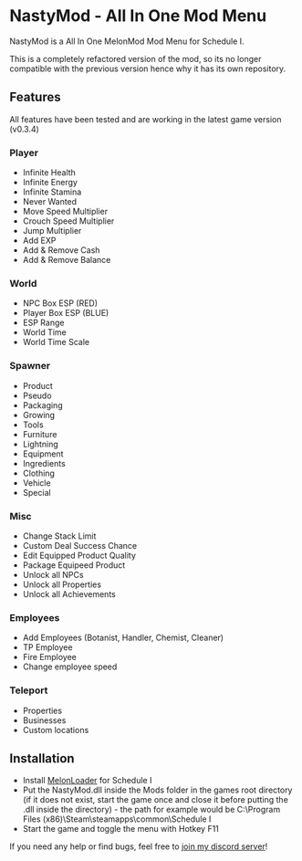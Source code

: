 # NastyMod - All In One Mod Menu
NastyMod is a All In One MelonMod Mod Menu for Schedule I.

This is a completely refactored version of the mod, so its no longer compatible with the previous version hence why it has its own repository.

## Features
All features have been tested and are working in the latest game version (v0.3.4)

### Player
- Infinite Health
- Infinite Energy
- Infinite Stamina
- Never Wanted
- Move Speed Multiplier
- Crouch Speed Multiplier
- Jump Multiplier
- Add EXP
- Add & Remove Cash
- Add & Remove Balance

### World
- NPC Box ESP (RED)
- Player Box ESP (BLUE)
- ESP Range
- World Time
- World Time Scale

### Spawner
- Product
- Pseudo
- Packaging
- Growing
- Tools
- Furniture
- Lightning
- Equipment
- Ingredients
- Clothing
- Vehicle
- Special

### Misc
- Change Stack Limit
- Custom Deal Success Chance
- Edit Equipped Product Quality
- Package Equipeed Product
- Unlock all NPCs
- Unlock all Properties
- Unlock all Achievements

### Employees
- Add Employees (Botanist, Handler, Chemist, Cleaner)
- TP Employee
- Fire Employee
- Change employee speed

### Teleport
- Properties
- Businesses
- Custom locations

## Installation
- Install [MelonLoader](https://melonwiki.xyz/#/?id=requirements) for Schedule I
- Put the NastyMod.dll inside the Mods folder in the games root directory (if it does not exist, start the game once and close it before putting the .dll inside the directory) - the path for example would be C:\Program Files (x86)\Steam\steamapps\common\Schedule I
- Start the game and toggle the menu with Hotkey F11

If you need any help or find bugs, feel free to [join my discord server](https://discord.gg/eFxB75Bu)!
